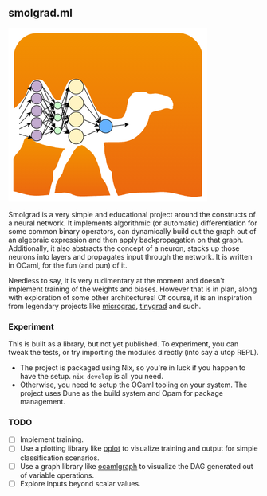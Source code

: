 ## smolgrad.ml

![smolgrad.ml-logo](smolgrad.ml_logo.png)

Smolgrad is a very simple and educational project around the constructs of a neural network. It implements algorithmic (or automatic) differentiation for some common binary operators, can dynamically build out the graph out of an algebraic expression and then apply backpropagation on that graph. Additionally, it also abstracts the concept of a neuron, stacks up those neurons into layers and propagates input through the network. It is written in OCaml, for the fun (and pun) of it.

Needless to say, it is very rudimentary at the moment and doesn't implement training of the weights and biases. However that is in plan, along with exploration of some other architectures! Of course, it is an inspiration from legendary projects like [micrograd](https://github.com/karpathy/micrograd), [tinygrad](https://github.com/tinygrad/tinygrad) and such.

### Experiment
This is built as a library, but not yet published. To experiment, you can tweak the tests, or try importing the modules directly (into say a utop REPL).

- The project is packaged using Nix, so you're in luck if you happen to have the setup. `nix develop` is all you need.
- Otherwise, you need to setup the OCaml tooling on your system. The project uses Dune as the build system and Opam for package management.

### TODO

- [ ] Implement training.
- [ ] Use a plotting library like [oplot](https://github.com/sanette/oplot) to visualize training and output for simple classification scenarios.
- [ ] Use a graph library like [ocamlgraph](https://anwarmamat.github.io/ocaml/ocamlgraph) to visualize the DAG generated out of variable operations.
- [ ] Explore inputs beyond scalar values.

